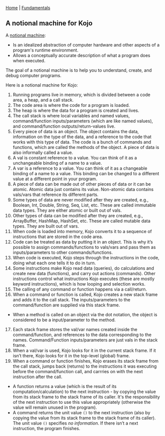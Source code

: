 <div class="nav">
  <a href="../index.html">Home</a> | <a href="../fundamentals-index.html">Fundamentals</a>
</div>

## A notional machine for Kojo

A [notional machine](http://teachtogether.tech/en/index.html#s:models-notional):

* Is an idealized abstraction of computer hardware and other aspects of a program's runtime environment.
* Allows a conceptually accurate description of what a program does when executed.

The goal of a notional machine is to help you to understand, create, and debug computer programs.

Here is a notional machine for Kojo:

1. Running programs live in memory, which is divided between a code area, a heap, and a call stack.
2. The code area is where the code for a program is loaded.
3. The heap is where the data for a program is created and lives.
4. The call stack is where local variables and named values, command/function inputs/parameters (which are like named values), and command/function outputs/return-values live.
5. Every piece of data is an object. The object contains the data, information on the type of the data, and a reference to the code that works with this type of data. The code is a bunch of commands and functions, which are called the methods of the object. A piece of data is also informally called a value.
6. A val is constant reference to a value. You can think of it as a unchangeable binding of a name to a value.
7. A var is a reference to a value. You can think of it as a changeable binding of a name to a value. This binding can be changed to a different value at a different point in your program.
8. A piece of data can be made out of other pieces of data or it can be atomic. Atomic data just contains its value. Non-atomic data contains vals/vars that reference its different parts.
9. Some types of data are never modified after they are created, e.g., Boolean, Int, Double, String, Seq, List, etc. These are called immutable data types. They are either atomic or built out of vals.
10. Other types of data can be modified after they are created, e.g., ArrayBuffer, HashMap, HashSet, etc. These are called mutable data types. They are built out of vars.
11.  When code is loaded into memory, Kojo converts it to a sequence of instructions that are stored in the code area. 
12. Code can be treated as data by putting it in an object. This is why it’s possible to assign commands/functions to vals/vars and pass them as inputs/parameters to other commands/functions.
13. When code is executed, Kojo steps through the instructions in the code, doing what each one tells it to do in turn.
14. Some instructions make Kojo read data (queries), do calculations and create new data (functions), and carry out actions (commands). Other instructions control what instructions Kojo executes (these are mostly keyword instructions), which is how looping and selection works. 
15. The calling of any command or function happens via a call/return.
16. When a command or function is called, Kojo creates a new stack frame and adds it to the call stack. The inputs/parameters to the command/function are supplied via this stack frame.
 * When a method is called on an object via the dot notation, the object is considered to be a input/parameter to the method.
17. Each stack frame stores the val/var names created inside the command/function, and references to the data corresponding to the names. Command/Function inputs/parameters are just vals in the stack frame.
18. When a val/var is used, Kojo looks for it in the current stack frame. If it isn’t there, Kojo looks for it in the top-level (global) frame.
19. When a command or function finishes, Kojo erases its stack frame from the call stack, jumps back (returns) to the instructions it was executing before the command/function call, and carrries on with the next instruction after the call.
 * A function returns a value (which is the result of its computation/calculation) to the next instruction - by copying the value from its stack frame to the stack frame of its caller. It's the responsibility of the next instruction to use this value appropriately (otherwise the value will remain unused in the program).
 * A command returns the unit value `()` to the next instruction (also by copying the value from its stack frame to the stack frame of its caller). The unit value `()` specifies *no information*.
If there isn’t a next instruction, the program finishes.
